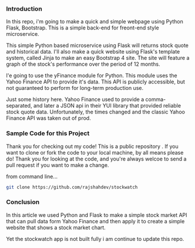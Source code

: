 ### Introduction

In this repo, i'm going to make a quick and simple webpage using Python Flask, Bootstrap.  This is a simple back-end for freont-end style microservice.

This simple Python based microservice using Flask will returns stock quote and historical data. I'll also make a quick website using Flask's template system, called Jinja to make an easy Bootstrap 4 site.  The site will feature a graph of the stock's performance over the period of 12 months. 

I'e going to use the yFinance module for Python.  This module uses the Yahoo Finance API to provide it's data. This API is publicly accessible, but not guaranteed to perform for long-term production use. 

Just some history here.  Yahoo Finance used to provide a comma-separated, and later a JSON api in their YUI library that provided reliable stock quote data.  Unfortunately, the times changed and the classic Yahoo Finance API was taken out of prod.



### Sample Code for this Project

Thank you for checking out my code!  This is a public repository .  If you want to clone or fork the code to your local machine, by all means please do!  Thank you for looking at the code, and you're always welcoe to send a pull request if you want to make a change.

from command line...
```bash
git clone https://github.com/rajshahdev/stockwatch
```


### Conclusion

In this article we used Python and Flask to make a simple stock market API that can pull data form Yahoo Finance and then apply it to create a simple website that shows a stock market chart.

Yet the stockwatch app is not built fully i am continue to update this repo.

